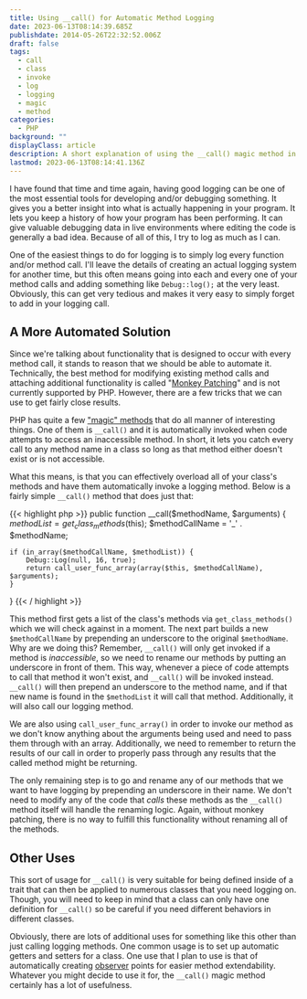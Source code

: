 ```yaml
---
title: Using __call() for Automatic Method Logging
date: 2023-06-13T08:14:39.685Z
publishdate: 2014-05-26T22:32:52.006Z
draft: false
tags:
  - call
  - class
  - invoke
  - log
  - logging
  - magic
  - method
categories:
  - PHP
background: ""
displayClass: article
description: A short explanation of using the __call() magic method in order to create automated method logging
lastmod: 2023-06-13T08:14:41.136Z
---
```


I have found that time and time again, having good logging can be one of the most essential tools for developing and/or debugging something. It gives you a better insight into what is actually happening in your program. It lets you keep a history of how your program has been performing. It can give valuable debugging data in live environments where editing the code is generally a bad idea. Because of all of this, I try to log as much as I can.

One of the easiest things to do for logging is to simply log every function and/or method call. I'll leave the details of creating an actual logging system for another time, but this often means going into each and every one of your method calls and adding something like `Debug::log();` at the very least. Obviously, this can get very tedious and makes it very easy to simply forget to add in your logging call.

<!--more-->

## A More Automated Solution

Since we're talking about functionality that is designed to occur with every method call, it stands to reason that we should be able to automate it. Technically, the best method for modifying existing method calls and attaching additional functionality is called "[Monkey Patching](http://en.wikipedia.org/wiki/Monkey_patch)" and is not currently supported by PHP. However, there are a few tricks that we can use to get fairly close results.

PHP has quite a few ["magic" methods](http://www.php.net/manual/en/language.oop5.magic.php) that do all manner of interesting things. One of them is `__call()` and it is automatically invoked when code attempts to access an inaccessible method. In short, it lets you catch every call to any method name in a class so long as that method either doesn't exist or is not accessible.

What this means, is that you can effectively overload all of your class's methods and have them automatically invoke a logging method. Below is a fairly simple `__call()` method that does just that:

{{< highlight php >}}
public function __call($methodName, $arguments) {
    $methodList = get_class_methods($this);
    $methodCallName = '_' . $methodName;

    if (in_array($methodCallName, $methodList)) {
        Debug::Log(null, 16, true);
        return call_user_func_array(array($this, $methodCallName), $arguments);
    }
}
{{< / highlight >}}

This method first gets a list of the class's methods via `get_class_methods()` which we will check against in a moment. The next part builds a new `$methodCallName` by prepending an underscore to the original `$methodName`. Why are we doing this? Remember, `__call()` will only get invoked if a method is *inaccessible*, so we need to rename our methods by putting an underscore in front of them. This way, whenever a piece of code attempts to call that method it won't exist, and `__call()` will be invoked instead. `__call()` will then prepend an underscore to the method name, and if that new name is found in the `$methodList` it will call that method. Additionally, it will also call our logging method.

We are also using `call_user_func_array()` in order to invoke our method as we don't know anything about the arguments being used and need to pass them through with an array. Additionally, we need to remember to return the results of our call in order to properly pass through any results that the called method might be returning.

The only remaining step is to go and rename any of our methods that we want to have logging by prepending an underscore in their name. We don't need to modify any of the code that *calls* these methods as the `__call()` method itself will handle the renaming logic. Again, without monkey patching, there is no way to fulfill this functionality without renaming all of the methods.

## Other Uses

This sort of usage for `__call()` is very suitable for being defined inside of a trait that can then be applied to numerous classes that you need logging on. Though, you will need to keep in mind that a class can only have one definition for `__call()` so be careful if you need different behaviors in different classes.

Obviously, there are lots of additional uses for something like this other than just calling logging methods. One common usage is to set up automatic getters and setters for a class. One use that I plan to use is that of automatically creating [observer](http://en.wikipedia.org/wiki/Observer_pattern) points for easier method extendability. Whatever you might decide to use it for, the `__call()` magic method certainly has a lot of usefulness.
